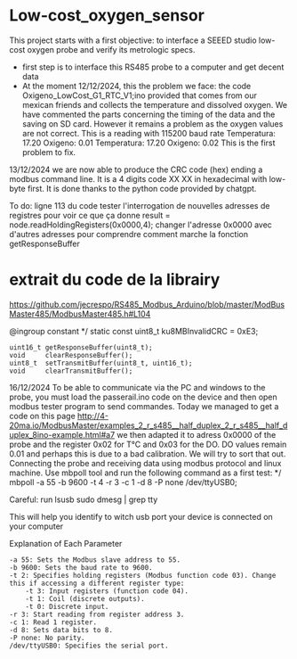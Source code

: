 # Low-cost_oxygen_sensor

This project starts with a first objective: to interface a SEEED studio low-cost oxygen probe and verify its metrologic specs.
- first step is to interface this RS485 probe to a computer and get decent data
- At the moment 12/12/2024, this the problem we face:
the code Oxigeno_LowCost_G1_RTC_V1;ino provided that comes from our mexican friends and collects the temperature and dissolved oxygen. We have commented the parts concerning the timing of the data and the saving on SD card.
However it remains a problem as the oxygen values are not correct. This is a reading with 115200 baud rate
Temperatura: 17.20
Oxigeno: 0.01
Temperatura: 17.20
Oxigeno: 0.02
This is the first problem to fix.


13/12/2024 
we are now able to produce the CRC code (hex) ending a modbus command line. It is a 4 digits code XX XX in hexadecimal with low-byte first. It is done thanks to the python code provided by chatgpt.

To do: ligne 113 du code tester l'interrogation de nouvelles adresses de registres pour voir ce que ça donne 
  result = node.readHoldingRegisters(0x0000,4);
  changer l'adresse 0x0000 avec d'autres adresses pour comprendre comment marche la fonction getResponseBuffer

  # extrait du code de la librairy
  https://github.com/jecrespo/RS485_Modbus_Arduino/blob/master/ModBusMaster485/ModbusMaster485.h#L104
  
  @ingroup constant
    */
    static const uint8_t ku8MBInvalidCRC                 = 0xE3;
    
    uint16_t getResponseBuffer(uint8_t);
    void     clearResponseBuffer();
    uint8_t  setTransmitBuffer(uint8_t, uint16_t);
    void     clearTransmitBuffer();

  16/12/2024
  To be able to communicate via the PC and windows to the probe, you must load the passerail.ino code on the device and then open modbus tester program to send commandes. Today we managed to get a code on this page
  http://4-20ma.io/ModbusMaster/examples_2_r_s485__half_duplex_2_r_s485__half_duplex_8ino-example.html#a7 
  we then adapted it to adress 0x0000 of the probe and the register 0x02 for T°C and 0x03 for the DO. DO values remain 0.01 and perhaps this is due to a bad calibration. We will try to sort that out.
  Connecting the probe and receiving data using modbus protocol and linux machine. Use mbpoll tool and run the following command as a first test:
  */
  mbpoll -a 55 -b 9600 -t 4 -r 3 -c 1 -d 8 -P none /dev/ttyUSB0;

  Careful: run 
  lsusb
  sudo dmesg | grep tty 

  This will help you identify to witch usb port your device is connected on your computer

Explanation of Each Parameter

    -a 55: Sets the Modbus slave address to 55.
    -b 9600: Sets the baud rate to 9600.
    -t 2: Specifies holding registers (Modbus function code 03). Change this if accessing a different register type:
        -t 3: Input registers (function code 04).
        -t 1: Coil (discrete outputs).
        -t 0: Discrete input.
    -r 3: Start reading from register address 3.
    -c 1: Read 1 register.
    -d 8: Sets data bits to 8.
    -P none: No parity.
    /dev/ttyUSB0: Specifies the serial port.

